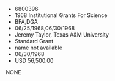 * 6800396
* 1968 Institutional Grants For Science
* BFA,DGA
* 06/25/1968,06/30/1968
* Jeremy Taylor, Texas A&M University
* Standard Grant
*   name not available
* 06/30/1968
* USD 56,500.00

NONE
